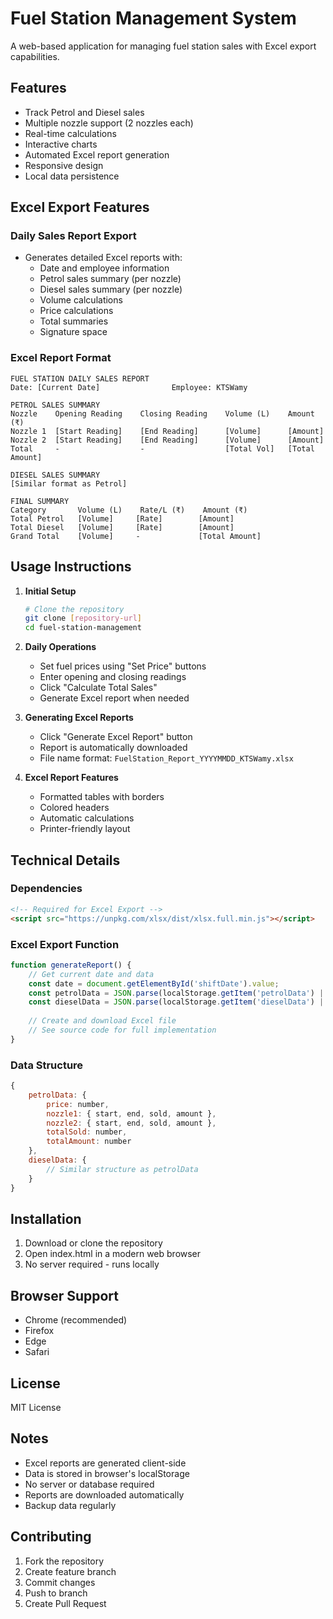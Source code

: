 # Fuel Station Management System

A web-based application for managing fuel station sales with Excel export capabilities.

## Features

- Track Petrol and Diesel sales
- Multiple nozzle support (2 nozzles each)
- Real-time calculations
- Interactive charts
- Automated Excel report generation
- Responsive design
- Local data persistence

## Excel Export Features

### Daily Sales Report Export
- Generates detailed Excel reports with:
  - Date and employee information
  - Petrol sales summary (per nozzle)
  - Diesel sales summary (per nozzle)
  - Volume calculations
  - Price calculations
  - Total summaries
  - Signature space

### Excel Report Format
```
FUEL STATION DAILY SALES REPORT
Date: [Current Date]                Employee: KTSWamy

PETROL SALES SUMMARY
Nozzle    Opening Reading    Closing Reading    Volume (L)    Amount (₹)
Nozzle 1  [Start Reading]    [End Reading]      [Volume]      [Amount]
Nozzle 2  [Start Reading]    [End Reading]      [Volume]      [Amount]
Total     -                  -                  [Total Vol]   [Total Amount]

DIESEL SALES SUMMARY
[Similar format as Petrol]

FINAL SUMMARY
Category       Volume (L)    Rate/L (₹)    Amount (₹)
Total Petrol   [Volume]     [Rate]        [Amount]
Total Diesel   [Volume]     [Rate]        [Amount]
Grand Total    [Volume]     -             [Total Amount]
```

## Usage Instructions

1. **Initial Setup**
   ```bash
   # Clone the repository
   git clone [repository-url]
   cd fuel-station-management
   ```

2. **Daily Operations**
   - Set fuel prices using "Set Price" buttons
   - Enter opening and closing readings
   - Click "Calculate Total Sales"
   - Generate Excel report when needed

3. **Generating Excel Reports**
   - Click "Generate Excel Report" button
   - Report is automatically downloaded
   - File name format: `FuelStation_Report_YYYYMMDD_KTSWamy.xlsx`

4. **Excel Report Features**
   - Formatted tables with borders
   - Colored headers
   - Automatic calculations
   - Printer-friendly layout

## Technical Details

### Dependencies
```html
<!-- Required for Excel Export -->
<script src="https://unpkg.com/xlsx/dist/xlsx.full.min.js"></script>
```

### Excel Export Function
```javascript
function generateReport() {
    // Get current date and data
    const date = document.getElementById('shiftDate').value;
    const petrolData = JSON.parse(localStorage.getItem('petrolData') || '{}');
    const dieselData = JSON.parse(localStorage.getItem('dieselData') || '{}');
    
    // Create and download Excel file
    // See source code for full implementation
}
```

### Data Structure
```javascript
{
    petrolData: {
        price: number,
        nozzle1: { start, end, sold, amount },
        nozzle2: { start, end, sold, amount },
        totalSold: number,
        totalAmount: number
    },
    dieselData: {
        // Similar structure as petrolData
    }
}
```

## Installation

1. Download or clone the repository
2. Open index.html in a modern web browser
3. No server required - runs locally

## Browser Support

- Chrome (recommended)
- Firefox
- Edge
- Safari

## License

MIT License

## Notes

- Excel reports are generated client-side
- Data is stored in browser's localStorage
- No server or database required
- Reports are downloaded automatically
- Backup data regularly

## Contributing

1. Fork the repository
2. Create feature branch
3. Commit changes
4. Push to branch
5. Create Pull Request
